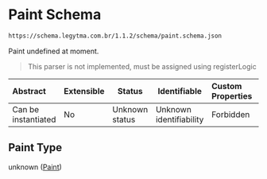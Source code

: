 # Paint Schema

```txt
https://schema.legytma.com.br/1.1.2/schema/paint.schema.json
```

Paint undefined at moment.


> This parser is not implemented, must be assigned using registerLogic
>

| Abstract            | Extensible | Status         | Identifiable            | Custom Properties | Additional Properties | Access Restrictions | Defined In                                                              |
| :------------------ | ---------- | -------------- | ----------------------- | :---------------- | --------------------- | ------------------- | ----------------------------------------------------------------------- |
| Can be instantiated | No         | Unknown status | Unknown identifiability | Forbidden         | Allowed               | none                | [paint.schema.json](../schema/paint.schema.json) |

## Paint Type

unknown ([Paint](paint.md))

